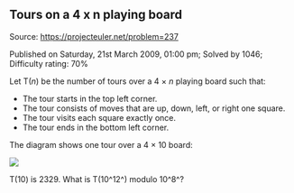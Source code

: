 Tours on a 4 x n playing board
------------------------------

Source: https://projecteuler.net/problem=237

Published on Saturday, 21st March 2009, 01:00 pm; Solved by 1046;
Difficulty rating: 70%

Let T(*n*) be the number of tours over a 4 × *n* playing board such
that:

-   The tour starts in the top left corner.
-   The tour consists of moves that are up, down, left, or right one
    square.
-   The tour visits each square exactly once.
-   The tour ends in the bottom left corner.

The diagram shows one tour over a 4 × 10 board:

![](project/images/p237.gif)

T(10) is 2329. What is T(10^12^) modulo 10^8^?
